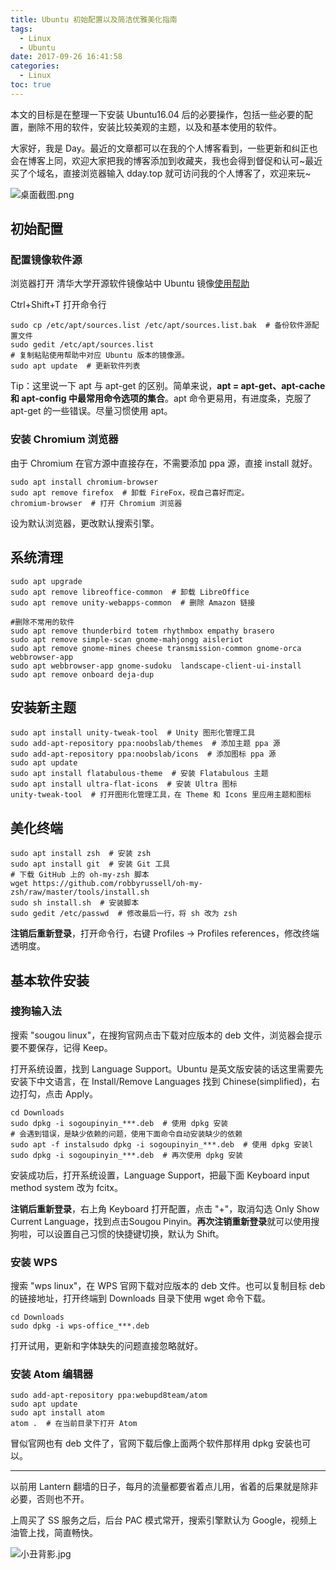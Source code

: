 ```yaml
---
title: Ubuntu 初始配置以及简洁优雅美化指南
tags:
  - Linux
  - Ubuntu
date: 2017-09-26 16:41:58
categories:
  - Linux
toc: true
---
```


本文的目标是在整理一下安装 Ubuntu16.04 后的必要操作，包括一些必要的配置，删除不用的软件，安装比较美观的主题，以及和基本使用的软件。

<!--more-->

大家好，我是 Day。最近的文章都可以在我的个人博客看到，一些更新和纠正也会在博客上同，欢迎大家把我的博客添加到收藏夹，我也会得到督促和认可~最近买了个域名，直接浏览器输入 dday.top 就可访问我的个人博客了，欢迎来玩~

![桌面截图.png](http://upload-images.jianshu.io/upload_images/4086548-419ea594ac4d8256.png?imageMogr2/auto-orient/strip%7CimageView2/2/w/1240)

## 初始配置

### 配置镜像软件源

浏览器打开 清华大学开源软件镜像站中 Ubuntu 镜像[使用帮助](https://mirrors.tuna.tsinghua.edu.cn/help/ubuntu/)

Ctrl+Shift+T 打开命令行

```
sudo cp /etc/apt/sources.list /etc/apt/sources.list.bak  # 备份软件源配置文件
sudo gedit /etc/apt/sources.list
# 复制粘贴使用帮助中对应 Ubuntu 版本的镜像源。
sudo apt update  # 更新软件列表
```

Tip：这里说一下 apt 与 apt-get 的区别。简单来说，**apt = apt-get、apt-cache 和 apt-config 中最常用命令选项的集合**。apt 命令更易用，有进度条，克服了 apt-get  的一些错误。尽量习惯使用 apt。

### 安装 Chromium 浏览器

由于 Chromium 在官方源中直接存在，不需要添加 ppa 源，直接 install 就好。

```
sudo apt install chromium-browser
sudo apt remove firefox  # 卸载 FireFox，视自己喜好而定。
chromium-browser  # 打开 Chromium 浏览器
```

设为默认浏览器，更改默认搜索引擎。

## 系统清理

```
sudo apt upgrade
sudo apt remove libreoffice-common  # 卸载 LibreOffice
sudo apt remove unity-webapps-common  # 删除 Amazon 链接

#删除不常用的软件
sudo apt remove thunderbird totem rhythmbox empathy brasero
sudo apt remove simple-scan gnome-mahjongg aisleriot
sudo apt remove gnome-mines cheese transmission-common gnome-orca webbrowser-app
sudo apt webbrowser-app gnome-sudoku  landscape-client-ui-install
sudo apt remove onboard deja-dup
```

## 安装新主题

```
sudo apt install unity-tweak-tool  # Unity 图形化管理工具
sudo add-apt-repository ppa:noobslab/themes  # 添加主题 ppa 源
sudo add-apt-repository ppa:noobslab/icons  # 添加图标 ppa 源
sudo apt update
sudo apt install flatabulous-theme  # 安装 Flatabulous 主题
sudo apt install ultra-flat-icons  # 安装 Ultra 图标
unity-tweak-tool  # 打开图形化管理工具，在 Theme 和 Icons 里应用主题和图标
```

## 美化终端

```
sudo apt install zsh  # 安装 zsh
sudo apt install git  # 安装 Git 工具
# 下载 GitHub 上的 oh-my-zsh 脚本
wget https://github.com/robbyrussell/oh-my-zsh/raw/master/tools/install.sh
sudo sh install.sh  # 安装脚本
sudo gedit /etc/passwd  # 修改最后一行，将 sh 改为 zsh
```

**注销后重新登录**，打开命令行，右键 Profiles -> Profiles references，修改终端透明度。

## 基本软件安装

### 搜狗输入法

搜索 "sougou linux"，在搜狗官网点击下载对应版本的 deb 文件，浏览器会提示要不要保存，记得 Keep。



打开系统设置，找到 Language Support。Ubuntu 是英文版安装的话这里需要先安装下中文语言，在 Install/Remove Languages 找到 Chinese(simplified)，右边打勾，点击 Apply。

```
cd Downloads
sudo dpkg -i sogoupinyin_***.deb  # 使用 dpkg 安装
# 会遇到错误，是缺少依赖的问题，使用下面命令自动安装缺少的依赖
sudo apt -f instalsudo dpkg -i sogoupinyin_***.deb  # 使用 dpkg 安装l
sudo dpkg -i sogoupinyin_***.deb  # 再次使用 dpkg 安装
```

安装成功后，打开系统设置，Language Support，把最下面 Keyboard input method system 改为 fcitx。

**注销后重新登录**，右上角 Keyboard 打开配置，点击 "+"，取消勾选 Only Show Current Language，找到点击Sougou Pinyin。**再次注销重新登录**就可以使用搜狗啦，可以设置自己习惯的快捷键切换，默认为 Shift。

### 安装 WPS

搜索 "wps linux"，在 WPS 官网下载对应版本的 deb 文件。也可以复制目标 deb 的链接地址，打开终端到 Downloads 目录下使用 wget 命令下载。

```
cd Downloads
sudo dpkg -i wps-office_***.deb
```

打开试用，更新和字体缺失的问题直接忽略就好。

### 安装 Atom 编辑器

```
sudo add-apt-repository ppa:webupd8team/atom
sudo apt update
sudo apt install atom
atom .  # 在当前目录下打开 Atom
```

冒似官网也有 deb 文件了，官网下载后像上面两个软件那样用 dpkg 安装也可以。

-----

以前用 Lantern 翻墙的日子，每月的流量都要省着点儿用，省着的后果就是除非必要，否则也不开。

上周买了 SS 服务之后，后台 PAC 模式常开，搜索引擎默认为 Google，视频上油管上找，简直畅快。

![小丑背影.jpg](http://upload-images.jianshu.io/upload_images/4086548-8f293d3826da64f1.jpg?imageMogr2/auto-orient/strip%7CimageView2/2/w/1240)
